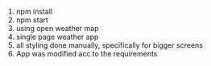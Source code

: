 1. npm install
2. npm start
3. using open weather map
4. single page weather app
5. all styling done manually, specifically for bigger screens
6. App was modified acc to the requirements
